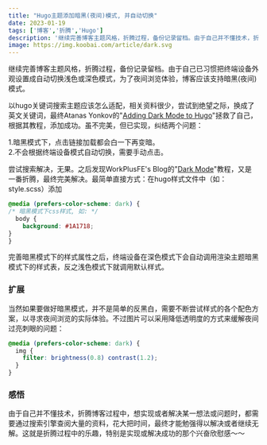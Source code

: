 ```yaml
---
title: "Hugo主题添加暗黑(夜间)模式, 并自动切换"
date: 2023-01-19
tags: ['博客','折腾','Hugo']
description: '继续完善博客主题风格，折腾过程，备份记录留档。由于自己并不懂技术，折腾博客过程中，想实现或者解决某一想法或问题时，都需要通过搜索引擎查阅大量的资料，花大把时间，最终才能勉强得以解决或者继续无解。这就是折腾过程中的乐趣，特别是实现或解决成功的那个兴奋欣慰感～～'
image: https://img.koobai.com/article/dark.svg
---
```


继续完善博客主题风格，折腾过程，备份记录留档。由于自己已习惯把终端设备外观设置成自动切换浅色或深色模式，为了夜间浏览体验，博客应该支持暗黑(夜间)模式。

以hugo关键词搜索主题应该怎么适配，相关资料很少，尝试到绝望之际，换成了英文关键词，最终Atanas Yonkov的"<a href="https://yonkov.github.io/post/add-dark-mode-toggle-to-hugo/" target="_blank">Adding Dark Mode to Hugo</a>"拯救了自己，根据其教程，添加成功。虽不完美，但已实现，纠结两个问题：

1.暗黑模式下，点击链接加载都会白一下再变暗。<br />2.不会根据终端设备模式自动切换，需要手动点击。

尝试搜索解决，无果。之后发现WorkPlusFE's Blog的"<a href="https://fe-blog.workplus.io/dark-mode-guide-on-web" target="_blank">Dark Mode</a>"教程，又是一番折腾，最终完美解决。最简单直接方式：在hugo样式文件中（如：style.scss）添加

```css
@media (prefers-color-scheme: dark) {
/* 暗黑模式下css样式, 如: */
  body {
    background: #1A1718;
}
}
```

完善暗黑模式下的样式属性之后，终端设备在深色模式下会自动调用渲染主题暗黑模式下的样式表，反之浅色模式下就调用默认样式。

### 扩展

当然如果要做好暗黑模式，并不是简单的反黑白，需要不断尝试样式的各个配色方案，以寻求夜间浏览的实际体验。不过图片可以采用降低透明度的方式来缓解夜间过亮刺眼的问题：

```css
@media (prefers-color-scheme: dark) {
  img {
    filter: brightness(0.8) contrast(1.2);
  }
}
```

### 感悟

由于自己并不懂技术，折腾博客过程中，想实现或者解决某一想法或问题时，都需要通过搜索引擎查阅大量的资料，花大把时间，最终才能勉强得以解决或者继续无解。这就是折腾过程中的乐趣，特别是实现或解决成功的那个兴奋欣慰感～～